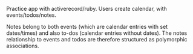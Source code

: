 Practice app with activerecord/ruby. Users create calendar, with events/todos/notes.

Notes belong to both events (which are calendar entries with set dates/times) and also to-dos (calendar entries without dates). The notes relationship to events and todos are therefore structured as polymorphic associations.